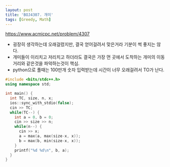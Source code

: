 ```yaml
---
layout: post
title: 'BOJ4307. 개미'
tags: [Greedy, Math]
---
```


<https://www.acmicpc.net/problem/4307>

- 굉장히 생각하는데 오래걸렸지만, 결국 얻어걸려서 맞은거라 기분이 썩 좋지는 않다.
- 개미들이 이리치고 저리치고 하더라도 결국은 가장 먼 곳에서 도착하는 개미의 이동거리와 같은것을 파악하는것이 핵심.
- python으로 풀때는 100만개 숫자 입력받는데 시간이 너무 오래걸려서 TO가 난다.

```c++
#include <bits/stdc++.h>
using namespace std;

int main() {
  int TC, size, n, x;
  ios::sync_with_stdio(false);
  cin >> TC;
  while(TC--) {
    int a = 0, b = 0;
    cin >> size >> n;
    while(n--) {
      cin >> x;
      a = max(a, max(size-x, x));
      b = max(b, min(size-x, x));
    }
    printf("%d %d\n", b, a);
  }
}
```
